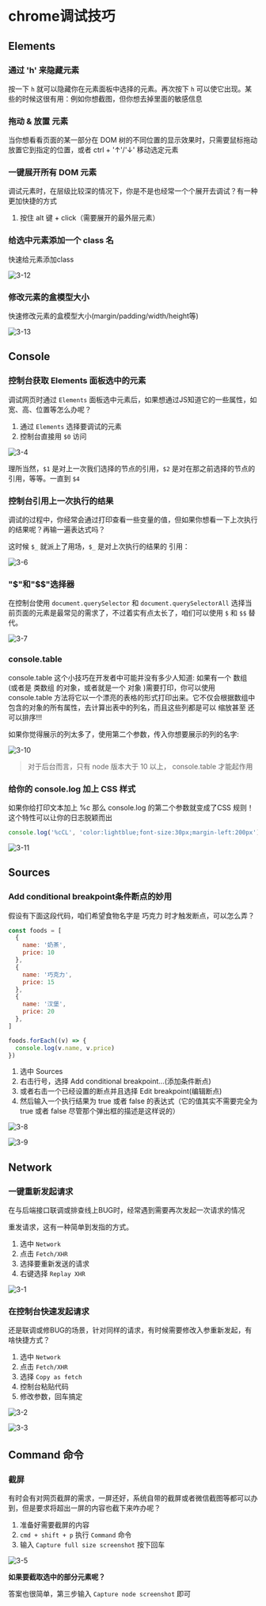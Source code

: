# chrome调试技巧

## Elements

### 通过 'h' 来隐藏元素

按一下 ``h`` 就可以隐藏你在元素面板中选择的元素。再次按下 ``h`` 可以使它出现。某些的时候这很有用：例如你想截图，但你想去掉里面的敏感信息

### 拖动 & 放置 元素

当你想看看页面的某一部分在 DOM 树的不同位置的显示效果时，只需要鼠标拖动放置它到指定的位置，或者 ctrl + '↑'/'↓' 移动选定元素

### 一键展开所有 DOM 元素

调试元素时，在层级比较深的情况下，你是不是也经常一个个展开去调试？有一种更加快捷的方式

1. 按住 alt 键 + click（需要展开的最外层元素）

### 给选中元素添加一个 class 名

快速给元素添加class

![3-12](./images/3-12.png)

### 修改元素的盒模型大小

快速修改元素的盒模型大小(margin/padding/width/height等)

![3-13](./images/3-13.png)

## Console

### 控制台获取 Elements 面板选中的元素

调试网页时通过 ``Elements`` 面板选中元素后，如果想通过JS知道它的一些属性，如宽、高、位置等怎么办呢？

1. 通过 ``Elements`` 选择要调试的元素
2. 控制台直接用 ``$0`` 访问

![3-4](./images/3-4.png)

理所当然，``$1`` 是对上一次我们选择的节点的引用，``$2`` 是对在那之前选择的节点的引用，等等。一直到 ``$4``

### 控制台引用上一次执行的结果

调试的过程中，你经常会通过打印查看一些变量的值，但如果你想看一下上次执行的结果呢？再输一遍表达式吗？

这时候 ``$_`` 就派上了用场，``$_`` 是对上次执行的结果的 引用：

![3-6](./images/3-6.png)

### "$"和"$$"选择器

在控制台使用 ``document.querySelector`` 和 ``document.querySelectorAll`` 选择当前页面的元素是最常见的需求了，不过着实有点太长了，咱们可以使用 ``$`` 和 ``$$`` 替代。

![3-7](./images/3-7.png)

### console.table

console.table 这个小技巧在开发者中可能并没有多少人知道: 如果有一个 数组 (或者是 类数组 的对象，或者就是一个 对象 )需要打印，你可以使用 console.table 方法将它以一个漂亮的表格的形式打印出来。它不仅会根据数组中包含的对象的所有属性，去计算出表中的列名，而且这些列都是可以 缩放甚至 还可以排序!!!

如果你觉得展示的列太多了，使用第二个参数，传入你想要展示的列的名字:

![3-10](./images/3-10.png)

> 对于后台而言，只有 node 版本大于 10 以上， console.table 才能起作用

### 给你的 console.log 加上 CSS 样式

如果你给打印文本加上 %c 那么 console.log 的第二个参数就变成了CSS 规则！这个特性可以让你的日志脱颖而出

```js
console.log('%cCL', 'color:lightblue;font-size:30px;margin-left:200px')
```


![3-11](./images/3-11.png)

## Sources

### Add conditional breakpoint条件断点的妙用

假设有下面这段代码，咱们希望食物名字是 巧克力 时才触发断点，可以怎么弄？

```js
const foods = [
  {
    name: '奶茶',
    price: 10
  },
  {
    name: '巧克力',
    price: 15
  },
  {
    name: '汉堡',
    price: 20
  },
]

foods.forEach((v) => {
  console.log(v.name, v.price)
})
```

1. 选中 Sources
2. 右击行号，选择 Add conditional breakpoint...(添加条件断点)
3. 或者右击一个已经设置的断点并且选择 Edit breakpoint(编辑断点)
4. 然后输入一个执行结果为 true 或者 false 的表达式（它的值其实不需要完全为 true 或者 false 尽管那个弹出框的描述是这样说的）

![3-8](./images/3-8.jpg)

![3-9](./images/3-9.png)

## Network

### 一键重新发起请求

在与后端接口联调或排查线上BUG时，经常遇到需要再次发起一次请求的情况

重发请求，这有一种简单到发指的方式。

1. 选中 ``Network``
2. 点击 ``Fetch/XHR``
3. 选择要重新发送的请求
4. 右键选择 ``Replay XHR``

![3-1](./images/3-1.jpg)

### 在控制台快速发起请求

还是联调或修BUG的场景，针对同样的请求，有时候需要修改入参重新发起，有啥快捷方式？

1. 选中 ``Network``
2. 点击 ``Fetch/XHR``
3. 选择 ``Copy as fetch``
4. 控制台粘贴代码
5. 修改参数，回车搞定

![3-2](./images/3-2.jpg)

![3-3](./images/3-3.png)

## Command 命令

### 截屏

有时会有对网页截屏的需求，一屏还好，系统自带的截屏或者微信截图等都可以办到，但是要求将超出一屏的内容也截下来咋办呢？

1. 准备好需要截屏的内容
2. ``cmd + shift + p`` 执行 ``Command`` 命令
3. 输入 ``Capture full size screenshot`` 按下回车

![3-5](./images/3-5.png)

**如果要截取选中的部分元素呢？**

答案也很简单，第三步输入 ``Capture node screenshot`` 即可